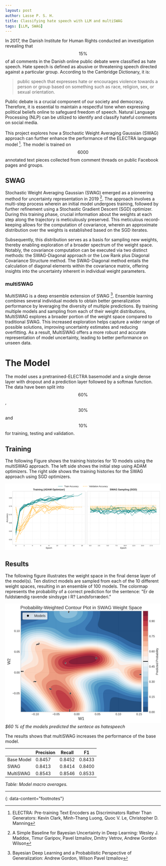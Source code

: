 ```yaml
---
layout: post
author: Lasse P. S. H.
title: Classifying hate speech with LLM and multiSWAG
tags: [LLM, SWAG]
---
```


In 2017, the Danish Institute for Human Rights conducted an investigation revealing that $$15 \%$$ of all comments in the Danish online public debate were classified as hate speech. 
Hate speech is defined as abusive or threatening speech directed against a particular group. 
According to the Cambridge Dictionary, it is:

> public speech that expresses hate or encourages violence towards a person or group based on something such as race, religion, sex, or sexual orientation.

Public debate is a crucial component of our society and democracy. 
Therefore, it is essential to maintain a respectful tone when expressing political beliefs online to safeguard freedom of speech. 
Natural Language Processing (NLP) can be utilized to identify and classify hateful comments on social media.
<br>
<br>
This project explores how a Stochastic Weight Averaging Gaussian (SWAG) approach can further enhance the performance of the ELECTRA language model [^3]. 
The model is trained on $$6000$$ annotated text pieces collected from comment threads on public Facebook pages and groups.


## SWAG
Stochastic Weight Averaging Gaussian (SWAG) emerged as a pioneering method for uncertainty representation in 2019 [^1]. The approach involves a multi-step process wherein an initial model undergoes training, followed by further refinement using a Stochastic Gradient Descent (SGD) optimizer. During this training phase, crucial information about the weights at each step along the trajectory is meticulously preserved. This meticulous record-keeping allows for the computation of covariance, wherein an approximate distribution over the weights is established based on the SGD iterates.

Subsequently, this distribution serves as a basis for sampling new weights, thereby enabling exploration of a broader spectrum of the weight space. Notably, the covariance computation can be executed via two distinct methods: the SWAG-Diagonal approach or the Low Rank plus Diagonal Covariance Structure method. The SWAG-Diagonal method entails the calculation of diagonal elements within the covariance matrix, offering insights into the uncertainty inherent in individual weight parameters.

### multiSWAG
MultiSWAG is a deep ensemble extension of SWAG [^2]. Ensemble learning combines several individual models to obtain better generalization performance by leveraging the diversity of multiple predictions. By training multiple models and sampling from each of their weight distributions, MultiSWAG explores a broader portion of the weight space compared to traditional SWAG. This increased exploration helps capture a wider range of possible solutions, improving uncertainty estimates and reducing overfitting. As a result, MultiSWAG offers a more robust and accurate representation of model uncertainty, leading to better performance on unseen data.

# The Model
The model uses a pretranined-ELECTRA basemodel and a single dense layer with dropout and a prediction layer followed by a softmax function.
The data have been split into $$60 \%$$, $$30 \%$$ and $$10 \%$$ for training, testing and validation. 

## Training
The following Figure shows the training histories for 10 models using the multiSWAG approach. 
The left side shows the initial step using ADAM optimizers. 
The right side shows the training histories for the SWAG approach using SGD optimizers.

![multi_swag_samples](/images/swag/train.png)

## Results
The following figure illustrates the weight space in the final dense layer of the model(s). Ten distinct models are sampled from each of the 10 different weight spaces, resulting in an ensemble of 100 models. The colormap represents the probability of a correct prediction for the sentence: "Er de fuldstændig ravende sindsyge i R? Landsforræderi."

![probability](/images/swag/probs.png)
*$60 \% of the models predicted the sentece as hatespeech*


The results shows that multiSWAG increases the performance of the base model.

|             | Precision | Recall | F1     |
|-------------|-----------|--------|--------|
| Base Model  | 0.8457    | 0.8452 | 0.8433 |
| SWAG        | 0.8413    | 0.8414 | 0.8400 |
| MultiSWAG   | 0.8543    | 0.8546 | 0.8533 |

*Table: Model macro averages.*


---
{: data-content="footnotes"}
[^1]: A Simple Baseline for Bayesian Uncertainty in Deep Learning: Wesley J. Maddox, Timur Garipov, Pavel Izmailov, Dmitry Vetrov, Andrew Gordon Wilson
[^2]: Bayesian Deep Learning and a Probabilistic Perspective of Generalization: Andrew Gordon, Wilson Pavel Izmailov
[^3]: ELECTRA: Pre-training Text Encoders as Discriminators Rather Than Generators: Kevin Clark, Minh-Thang Luong, Quoc V. Le, Christopher D. Manning